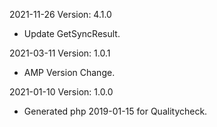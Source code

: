 2021-11-26 Version: 4.1.0
- Update GetSyncResult.

2021-03-11 Version: 1.0.1
- AMP Version Change.

2021-01-10 Version: 1.0.0
- Generated php 2019-01-15 for Qualitycheck.

